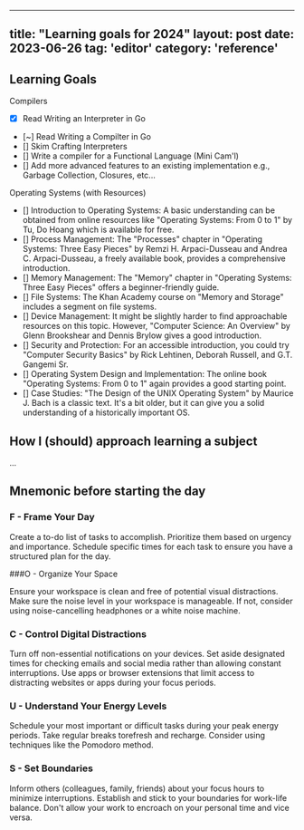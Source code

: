 
---
title: "Learning goals for 2024"
layout: post
date: 2023-06-26
tag: 'editor'
category: 'reference'
---

## Learning Goals

Compilers
- [X] Read Writing an Interpreter in Go
- [~] Read Writing a Compilter in Go
- [] Skim Crafting Interpreters
- [] Write a compiler for a Functional Language (Mini Cam'l)
- [] Add more advanced features to an existing implementation
e.g., Garbage Collection, Closures, etc...

Operating Systems (with Resources)
- [] Introduction to Operating Systems: A basic understanding can be obtained from online resources like "Operating Systems: From 0 to 1" by Tu, Do Hoang which is available for free.
- [] Process Management: The "Processes" chapter in "Operating Systems: Three Easy Pieces" by Remzi H. Arpaci-Dusseau and Andrea C. Arpaci-Dusseau, a freely available book, provides a comprehensive introduction.
- [] Memory Management: The "Memory" chapter in "Operating Systems: Three Easy Pieces" offers a beginner-friendly guide.
- [] File Systems: The Khan Academy course on "Memory and Storage" includes a segment on file systems.
- [] Device Management: It might be slightly harder to find approachable resources on this topic. However, "Computer Science: An Overview" by Glenn Brookshear and Dennis Brylow gives a good introduction.
- [] Security and Protection: For an accessible introduction, you could try "Computer Security Basics" by Rick Lehtinen, Deborah Russell, and G.T. Gangemi Sr.
- [] Operating System Design and Implementation: The online book "Operating Systems: From 0 to 1" again provides a good starting point.
- [] Case Studies: "The Design of the UNIX Operating System" by Maurice J. Bach is a classic text. It's a bit older, but it can give you a solid understanding of a historically important OS.

## How I (should) approach learning a subject
...

## Mnemonic before starting the day

### F - Frame Your Day
Create a to-do list of tasks to accomplish. Prioritize them based on urgency and importance.
Schedule specific times for each task to ensure you have a structured plan for the day.

###O - Organize Your Space

Ensure your workspace is clean and free of potential visual distractions.
Make sure the noise level in your workspace is manageable. If not, consider using noise-cancelling headphones or a white noise machine.

### C - Control Digital Distractions

Turn off non-essential notifications on your devices.
Set aside designated times for checking emails and social media rather than allowing constant interruptions.
Use apps or browser extensions that limit access to distracting websites or apps during your focus periods.

### U - Understand Your Energy Levels

Schedule your most important or difficult tasks during your peak energy periods.
Take regular breaks torefresh and recharge. Consider using techniques like the Pomodoro method.

### S - Set Boundaries
Inform others (colleagues, family, friends) about your focus hours to minimize interruptions.
Establish and stick to your boundaries for work-life balance. Don't allow your work to encroach on your personal time and vice versa.
